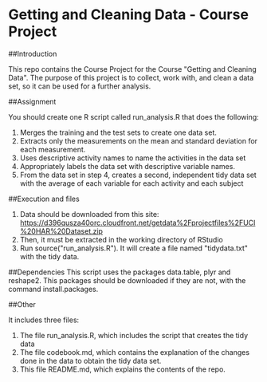 Getting and Cleaning Data - Course Project
===================
##Introduction

This repo contains the Course Project for the Course "Getting and Cleaning Data". The purpose of this project is to collect, work with, and clean a data set, so it can be used for a further analysis.

##Assignment

You should create one R script called run_analysis.R that does the following:

1. Merges the training and the test sets to create one data set.
2. Extracts only the measurements on the mean and standard deviation for each measurement. 
3. Uses descriptive activity names to name the activities in the data set
4. Appropriately labels the data set with descriptive variable names. 
5. From the data set in step 4, creates a second, independent tidy data set with the average of each variable for each activity and each subject

##Execution and files

1. Data should be downloaded from this site: https://d396qusza40orc.cloudfront.net/getdata%2Fprojectfiles%2FUCI%20HAR%20Dataset.zip
2. Then, it must be extracted in the working directory of RStudio
3. Run source("run_analysis.R"). It will create a file named "tidydata.txt" with the tidy data.

##Dependencies
This script uses the packages data.table, plyr and reshape2. This packages should be downloaded if they are not, with the command install.packages.

##Other

It includes three files:

1. The file run_analysis.R, which includes the script that creates the tidy data
2. The file codebook.md, which contains the explanation of the changes done in the data to obtain the tidy data set.
3. This file README.md, which explains the contents of the repo.
